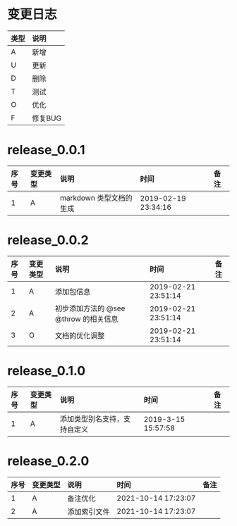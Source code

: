 # 变更日志

| 类型 | 说明 |
|:----|:----|
| A | 新增 |
| U | 更新 |
| D | 删除 |
| T | 测试 |
| O | 优化 |
| F | 修复BUG |

# release_0.0.1

| 序号 | 变更类型 | 说明 | 时间 | 备注 |
|:---|:---|:---|:---|:--|
| 1 | A | markdown 类型文档的生成 | 2019-02-19 23:34:16  | |


# release_0.0.2

| 序号 | 变更类型 | 说明 | 时间 | 备注 |
|:---|:---|:---|:---|:--|
| 1 | A | 添加包信息 | 2019-02-21 23:51:14  | |
| 2 | A | 初步添加方法的 @see @throw 的相关信息 | 2019-02-21 23:51:14  | |
| 3 | O | 文档的优化调整 | 2019-02-21 23:51:14  | |

# release_0.1.0

| 序号 | 变更类型 | 说明 | 时间 | 备注 |
|:---|:---|:---|:---|:--|
| 1 | A | 添加类型别名支持，支持自定义 | 2019-3-15 15:57:58  | |

# release_0.2.0

| 序号 | 变更类型 | 说明 | 时间 | 备注 |
|:---|:---|:---|:---|:--|
| 1 | A | 备注优化 | 2021-10-14 17:23:07  | |
| 2 | A | 添加索引文件 | 2021-10-14 17:23:07  | |

